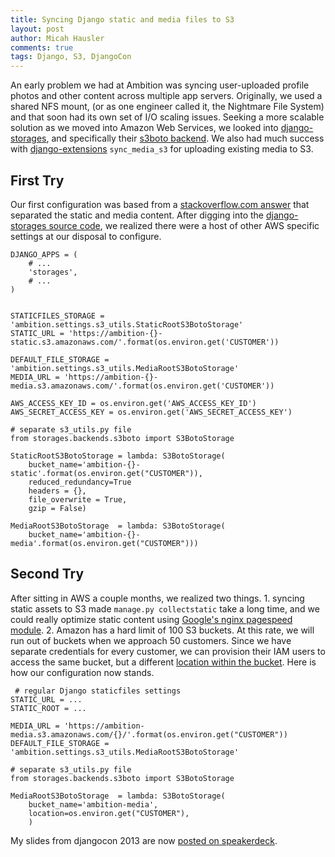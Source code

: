 ```yaml
---
title: Syncing Django static and media files to S3
layout: post
author: Micah Hausler
comments: true
tags: Django, S3, DjangoCon
---
```


An early problem we had at Ambition was syncing user-uploaded profile photos and other content across multiple app servers. Originally, we used a shared NFS mount, (or as one engineer called it, the Nightmare File System) and that soon had its own set of I/O scaling issues. Seeking a more scalable solution as we moved into Amazon Web Services, we looked into [django-storages](http://django-storages.readthedocs.org/en/latest/), and specifically their [s3boto backend](http://django-storages.readthedocs.org/en/latest/backends/amazon-S3.html). We also had much success with [django-extensions](http://pythonhosted.org/django-extensions/sync_media_s3.html) `sync_media_s3` for uploading existing media to S3.

First Try
---------

Our first configuration was based from a [stackoverflow.com answer](http://stackoverflow.com/questions/10390244/how-to-set-up-a-django-project-with-django-storages-and-amazon-s3-but-with-diff) that separated the static and media content. After digging into the [django-storages source code](https://bitbucket.org/david/django-storages/src/e27c8b61ab57e5afaf21cccfee005c980d89480f/storages/backends/s3boto.py?at=default#cl-200), we realized there were a host of other AWS specific settings at our disposal to configure.

```
DJANGO_APPS = (
    # ...
    'storages',
    # ...
)


STATICFILES_STORAGE = 'ambition.settings.s3_utils.StaticRootS3BotoStorage'
STATIC_URL = 'https://ambition-{}-static.s3.amazonaws.com/'.format(os.environ.get('CUSTOMER'))

DEFAULT_FILE_STORAGE = 'ambition.settings.s3_utils.MediaRootS3BotoStorage'
MEDIA_URL = 'https://ambition-{}-media.s3.amazonaws.com/'.format(os.environ.get('CUSTOMER'))

AWS_ACCESS_KEY_ID = os.environ.get('AWS_ACCESS_KEY_ID')
AWS_SECRET_ACCESS_KEY = os.environ.get('AWS_SECRET_ACCESS_KEY')

# separate s3_utils.py file
from storages.backends.s3boto import S3BotoStorage

StaticRootS3BotoStorage = lambda: S3BotoStorage(
    bucket_name='ambition-{}-static'.format(os.environ.get("CUSTOMER")),
    reduced_redundancy=True
    headers = {},
    file_overwrite = True,
    gzip = False)

MediaRootS3BotoStorage  = lambda: S3BotoStorage(
    bucket_name='ambition-{}-media'.format(os.environ.get("CUSTOMER")))
```
Second Try
----------

After sitting in AWS a couple months, we realized two things. 1. syncing static assets to S3 made `manage.py collectstatic` take a long time, and we could really optimize static content using [Google's nginx pagespeed module](https://github.com/pagespeed/ngx_pagespeed). 2. Amazon has a hard limit of 100 S3 buckets. At this rate, we will run out of buckets when we approach 50 customers. Since we have separate credentials for every customer, we can provision their IAM users to access the same bucket, but a different [location within the bucket](https://bitbucket.org/david/django-storages/src/e27c8b61ab57e5afaf21cccfee005c980d89480f/storages/backends/s3boto.py?at=default#cl-228). Here is how our configuration now stands.

```
 # regular Django staticfiles settings
STATIC_URL = ...
STATIC_ROOT = ...

MEDIA_URL = 'https://ambition-media.s3.amazonaws.com/{}/'.format(os.environ.get("CUSTOMER"))
DEFAULT_FILE_STORAGE = 'ambition.settings.s3_utils.MediaRootS3BotoStorage'

# separate s3_utils.py file
from storages.backends.s3boto import S3BotoStorage

MediaRootS3BotoStorage  = lambda: S3BotoStorage(
    bucket_name='ambition-media',
    location=os.environ.get("CUSTOMER"),
    )
```

My slides from djangocon 2013 are now [posted on speakerdeck](https://speakerdeck.com/micahhausler/django-syncing-static-and-media-to-s3).

